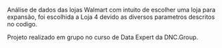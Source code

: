 Análise de dados das lojas Walmart com intuito de escolher uma loja para expansão, foi escolhida a Loja 4 devido as diversos parametros descritos no codigo. 

Projeto realizado em grupo no curso de Data Expert da DNC.Group.
